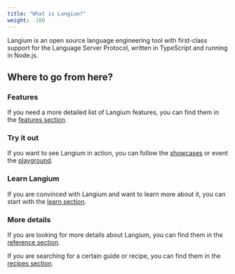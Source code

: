 ```yaml
---
title: "What is Langium?"
weight: -100
---
```

Langium is an open source language engineering tool with first-class support for the Language Server Protocol, written in TypeScript and running in Node.js.

## Where to go from here?

### Features

If you need a more detailed list of Langium features, you can find them in the [features section](/docs/features).

### Try it out

If you want to see Langium in action, you can follow the [showcases](/showcase) or event the [playground](/playground).

### Learn Langium

If you are convinced with Langium and want to learn more about it, you can start with the [learn section](/docs/learn).

### More details

If you are looking for more details about Langium, you can find them in the [reference section](/docs/reference).

If you are searching for a certain guide or recipe, you can find them in the [recipes section](/docs/recipes).
